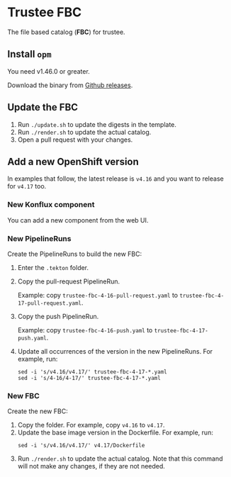 # Trustee FBC

The file based catalog (**FBC**) for trustee.


## Install `opm`

You need v1.46.0 or greater.

Download the binary from [Github releases](https://github.com/operator-framework/operator-registry/releases).


## Update the FBC

1. Run `./update.sh` to update the digests in the template.
1. Run `./render.sh` to update the actual catalog.
1. Open a pull request with your changes.


## Add a new OpenShift version

In examples that follow, the latest release is `v4.16` and you want to release for `v4.17` too.

### New Konflux component

You can add a new component from the web UI.

### New PipelineRuns

Create the PipelineRuns to build the new FBC:
1. Enter the `.tekton` folder.
1. Copy the pull-request PipelineRun.

   Example: copy `trustee-fbc-4-16-pull-request.yaml` to `trustee-fbc-4-17-pull-request.yaml`.

1. Copy the push PipelineRun.

   Example: copy `trustee-fbc-4-16-push.yaml` to `trustee-fbc-4-17-push.yaml`.

1. Update all occurrences of the version in the new PipelineRuns. For example, run:
   ```
   sed -i 's/v4.16/v4.17/' trustee-fbc-4-17-*.yaml
   sed -i 's/4-16/4-17/' trustee-fbc-4-17-*.yaml
   ```

### New FBC

Create the new FBC:
1. Copy the folder. For example, copy `v4.16` to `v4.17`.
1. Update the base image version in the Dockerfile. For example, run:
   ```
   sed -i 's/v4.16/v4.17/' v4.17/Dockerfile
   ```
1. Run `./render.sh` to update the actual catalog. Note that this command will not make any changes, if they are not needed.
